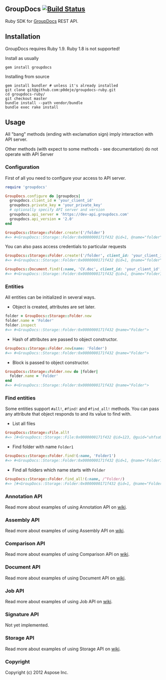 ## GroupDocs [![Build Status](https://secure.travis-ci.org/p0deje/groupdocs-ruby.png)](http://travis-ci.org/p0deje/groupdocs-ruby)

Ruby SDK for [GroupDocs](http://groupdocs.com) REST API.

## Installation

GroupDocs requires Ruby 1.9. Ruby 1.8 is not supported!

Install as usually

    gem install groupdocs

Installing from source

    gem install bundler # unless it's already installed
    git clone git@github.com:p0deje/groupdocs-ruby.git
    cd groupdocs-ruby/
    git checkout master
    bundle install --path vendor/bundle
    bundle exec rake install

## Usage

All "bang" methods (ending with exclamation sign) imply interaction with API server.

Other methods (with expect to some methods - see documentation) do not operate with API Server

### Configuration

First of all you need to configure your access to API server.

```ruby
require 'groupdocs'

GroupDocs.configure do |groupdocs|
  groupdocs.client_id = 'your_client_id'
  groupdocs.private_key = 'your_private_key'
  # optionally specify API server and version
  groupdocs.api_server = 'https://dev-api.groupdocs.com'
  groupdocs.api_version = '2.0'
end

GroupDocs::Storage::Folder.create!('/folder')
#=> #<GroupDocs::Storage::Folder:0x0000000171f432 @id=1, @name="folder", @url="http://groupdocs.com">
```

You can also pass access credentials to particular requests

```ruby
GroupDocs::Storage::Folder.create!('/folder', client_id: 'your_client_id', private_key: 'your_private_key')
#=> #<GroupDocs::Storage::Folder:0x0000000171f432 @id=1, @name="folder", @url="http://groupdocs.com">

GroupDocs::Document.find!(:name, 'CV.doc', client_id: 'your_client_id', private_key: 'your_private_key')
#=> #<GroupDocs::Storage::Folder:0x0000000171f432 @id=1, @name="Folder1", @url="http://groupdocs.com">
```

### Entities

All entities can be initialized in several ways.

* Object is created, attributes are set later.

```ruby
folder = GroupDocs::Storage::Folder.new
folder.name = 'Folder'
folder.inspect
#=> #<GroupDocs::Storage::Folder:0x0000000171f432 @name="Folder">
```

* Hash of attributes are passed to object constructor.

```ruby
GroupDocs::Storage::Folder.new(name: 'Folder')
#=> #<GroupDocs::Storage::Folder:0x0000000171f432 @name="Folder">
```

* Block is passed to object constructor.

```ruby
GroupDocs::Storage::Folder.new do |folder|
  folder.name = 'Folder'
end
#=> #<GroupDocs::Storage::Folder:0x0000000171f432 @name="Folder">
```

### Find entities

Some entities support `#all!`, `#find!` and `#find_all!` methods. You can pass any attribute that object responds to and its value to find with.

* List all files

```ruby
GroupDocs::Storage::File.all!
#=> [#<GroupDocs::Storage::File:0x0000000171f432 @id=123, @guid="uhfsa9dry29rhfodn", @name="resume.pdf", @url="http://groupdocs.com">, #<GroupDocs::Storage::File:0x0000000171f498 @id=456, @guid="soif97sr9u24bfosd9", @name="CV.doc", @url="http://groupdocs.com">]
```

* Find folder with name `Folder1`

```ruby
GroupDocs::Storage::Folder.find!(:name, 'Folder1')
#=> #<GroupDocs::Storage::Folder:0x0000000171f432 @id=1, @name="Folder1", @url="http://groupdocs.com">
```

* Find all folders which name starts with `Folder`

```ruby
GroupDocs::Storage::Folder.find_all!(:name, /^Folder/)
#=> [#<GroupDocs::Storage::Folder:0x0000000171f432 @id=1, @name="Folder1", @url="http://groupdocs.com">, #<GroupDocs::Storage::Folder:0x0000000171f467 @id=2, @name="Folder2", @url="http://groupdocs.com">]
```

### Annotation API

Read more about examples of using Annotation API on [wiki](https://github.com/p0deje/groupdocs-ruby/wiki/Annotation-API).

### Assembly API

Read more about examples of using Assembly API on [wiki](https://github.com/p0deje/groupdocs-ruby/wiki/Assembly-API).

### Comparison API

Read more about examples of using Comparison API on [wiki](https://github.com/p0deje/groupdocs-ruby/wiki/Comparison-API).

### Document API

Read more about examples of using Document API on [wiki](https://github.com/p0deje/groupdocs-ruby/wiki/Document-API).

### Job API

Read more about examples of using Job API on [wiki](https://github.com/p0deje/groupdocs-ruby/wiki/Job-API).

### Signature API

Not yet implemented.

### Storage API

Read more about examples of using Storage API on [wiki](https://github.com/p0deje/groupdocs-ruby/wiki/Storage-API).

### Copyright

Copyright (c) 2012 Aspose Inc.
